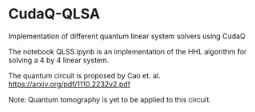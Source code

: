 # CudaQ-QLSA
Implementation of different quantum linear system solvers using CudaQ

The notebook QLSS.ipynb is an implementation of the HHL algorithm for solving a 4 by 4 linear system. 

The quantum circuit is proposed by Cao et. al. https://arxiv.org/pdf/1110.2232v2.pdf

Note: Quantum tomography is yet to be applied to this circuit.

